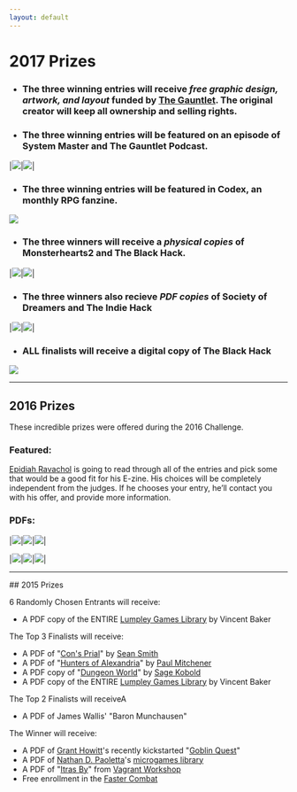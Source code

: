 ```yaml
---
layout: default
---
```

# 2017 Prizes

 * ### The three winning entries will receive *free graphic design, artwork, and layout* funded by [The Gauntlet](http://www.gauntlet-rpg.com). The original creator will keep all ownership and selling rights.

 * ### The three winning entries will be featured on an episode of System Master and The Gauntlet Podcast.
|[<img src="{{site.baseurl}}/assets/images/systemMastery.jpg">](https://systemmasterypodcast.com/)|[<img src="{{site.baseurl}}/assets/images/gauntlet.jpg">](http://www.gauntlet-rpg.com)|

 * ### The three winning entries will be featured in Codex, an monthly RPG fanzine.
[![]({{site.baseurl}}/assets/images/codexZine.png)](http://www.gauntlet-rpg.com/codex.html)

 * ### The three winners will receive a *physical copies* of Monsterhearts2 and The Black Hack. 
|[<img src="{{site.baseurl}}/assets/images/monsterhearts2.jpg">](https://www.kickstarter.com/projects/averyalder/monsterhearts-2)|[<img src="{{site.baseurl}}/assets/images/blackHack.png">](http://www.drivethrurpg.com/product/178359/The-Black-Hack)|

 * ### The three winners also recieve *PDF copies* of Society of Dreamers and The Indie Hack
|[<img src="{{site.baseurl}}/assets/images/societyofDreamers.jpg">](https://societyofdreamers.wordpress.com/)|[<img src="{{site.baseurl}}/assets/images/indieHack.jpg">](https://www.drivethrurpg.com/product/192215/The-Indie-Hack?)|

 * ### ALL finalists will receive a digital copy of The Black Hack
[![]({{site.baseurl}}/assets/images/blackHack.png)](http://www.drivethrurpg.com/product/178359/The-Black-Hack)

<hr>

## 2016 Prizes
These incredible prizes were offered during the 2016 Challenge.

### Featured:

[Epidiah Ravachol](http://www.worldswithoutmaster.com/) is going to read through all of the entries and pick some that would be a good fit for his E-zine. His choices will be completely independent from the judges. If he chooses your entry, he’ll contact you with his offer, and provide more information.

### PDFs:

|[<img src="http://schirduans.com/david/wp-content/uploads/2016/02/Screenshot-from-2016-03-09-102225-150x150.png">](http://www.bendutter.com/sigil-stone-publishing/vow-of-honor-rpg/)|[<img src="http://schirduans.com/david/wp-content/uploads/2016/02/c2EOii-e1459125500190-150x150.jpg">](https://gshowitt.itch.io/goblin-quest)|[<img src="http://schirduans.com/david/wp-content/uploads/2016/02/Screenshot-from-2016-03-09-102046-150x150.png">](http://www.vivienfeasson.com/perdus-sous-la-pluie/lost-in-the-rain/)|

|[<img src="http://schirduans.com/david/wp-content/uploads/2016/02/photo-original-1-150x150.jpg">](http://bullypulpitgames.com/games/the-warren/)|[<img src="http://schirduans.com/david/wp-content/uploads/2016/02/photo-original-150x150.jpg">](https://www.kickstarter.com/projects/tregenza/age-of-legends-epic-adventures-small-rules-tableto)|[<img src="http://schirduans.com/david/wp-content/uploads/2016/02/Screenshot-from-2016-04-01-120946-150x150.png">](http://www.drivethrurpg.com/product/170182/The-sky-is-gray-and-you-are-distressed?src=slider_view)|

<hr>
## 2015 Prizes

6 Randomly Chosen Entrants will receive:
 * A PDF copy of the ENTIRE [Lumpley Games Library](http://www.lumpley.com/) by Vincent Baker

 The Top 3 Finalists will receive:
 * A PDF of "[Con's Prial](https://payhip.com/b/gyf6)" by [Sean Smith](https://plus.google.com/u/0/+SeanSmithMINDREADER/about)
 * A PDF of "[Hunters of Alexandria](https://www.patreon.com/creation?hid=1854457)" by [Paul Mitchener](https://rpgimaginarium.wordpress.com/)
 * A PDF copy of "[Dungeon World](http://www.dungeon-world.com/)" by [Sage Kobold](http://www.dungeon-world.com/#contact)
 * A PDF copy of the ENTIRE [Lumpley Games Library](http://www.lumpley.com/) by Vincent Baker

The Top 2 Finalists will receiveA
 * A PDF of James Wallis' "Baron Munchausen"

 The Winner will receive:
 * A PDF of [Grant Howitt](http://lookrobot.co.uk/about-grant-howitt/)'s recently kickstarted "[Goblin Quest](https://www.kickstarter.com/projects/gshowitt/goblin-quest-a-tabletop-rpg-of-fatal-ineptitude)"
 * A PDF of [Nathan D. Paoletta](http://ndpdesign.com/)'s [microgames library](http://ndpdesign.com/ndp-microgame-series/)
 * A PDF of "[Itras By](http://drivethrurpg.com/product/107617/Itras-By-English)" from [Vagrant Workshop](http://drivethrurpg.com/browse/pub/2579/Vagrant-Workshop)
 * Free enrollment in the [Faster Combat](http://FasterCombat.com)